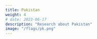 ```yaml
---
title: Pakistan
weight: 4
# date: 2023-06-17
description: "Research about Pakistan"
image: "/flags/pk.png"
---
```


